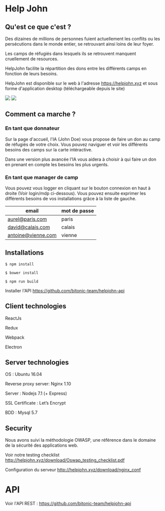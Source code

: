Help John
===================

## Qu'est ce que c'est ?

Des dizaines de millions de personnes fuient actuellement les conflits ou les persécutions dans le monde entier, se retrouvant ainsi loins de leur foyer. 

Les camps de réfugiés dans lesquels ils se retrouvent manquent cruellement de resources.

HelpJohn facilite la répartition des dons entre les différents camps en fonction de leurs besoins.

HelpJohn est disponible sur le web à l'adresse https://helpjohn.xyz et sous forme d'application desktop (téléchargeable depuis le site)


[<img src="http://i.imgur.com/FrbueZp.jpg" />](http://i.imgur.com/FrbueZp.jpg)
[<img src="http://i.imgur.com/cjlxrf3.png" />](http://i.imgur.com/cjlxrf3.png)

## Comment ca marche ?
### En tant que donnateur
Sur la page d'accueil, l'IA (John Doe) vous propose de faire un don au camp de réfugiés de votre choix.
Vous pouvez naviguer et voir les différents besoins des camps sur la carte intéractive.

Dans une version plus avancée l'IA vous aidera à choisir à qui faire un don en prenant en compte les besoins les plus urgents.

### En tant que manager de camp
Vous pouvez vous logger en cliquant sur le bouton connexion en haut à droite (Voir login/mdp ci-dessous).
Vous pouvez ensuite exprimer les différents besoins de vos installations grâce à la liste de gauche.

| email | mot de passe |
|----|----|
| aurel@paris.com | paris |
| david@calais.com | calais |
| antoine@vienne.com | vienne |

## Installations

`$ npm install`

`$ bower install`

`$ npm run build`

Installer l'API https://github.com/bitonic-team/helpjohn-api

## Client technologies
ReactJs

Redux

Webpack

Electron

## Server technologies
OS : Ubuntu 16.04

Reverse proxy server: Nginx 1.10

Server : Nodejs 7.1 (+ Express)

SSL Certificate : Let’s Encrypt

BDD : Mysql 5.7

## Security

Nous avons suivi la méthodologie OWASP, une référence dans le domaine de la sécurité des applications web.

Voir notre testing checklist http://helpjohn.xyz/download/Oswap_testing_checklist.pdf

Configuration du serveur http://helpjohn.xyz/download/nginx_conf
# API

Voir l'API REST : https://github.com/bitonic-team/helpjohn-api
